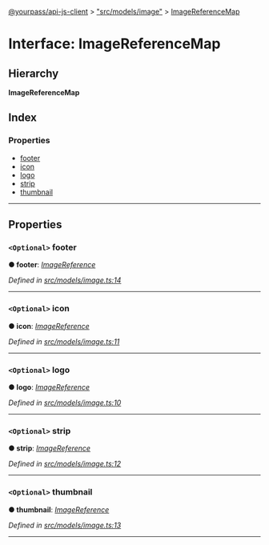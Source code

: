 [@yourpass/api-js-client](../README.md) > ["src/models/image"](../modules/_src_models_image_.md) > [ImageReferenceMap](../interfaces/_src_models_image_.imagereferencemap.md)

# Interface: ImageReferenceMap

## Hierarchy

**ImageReferenceMap**

## Index

### Properties

* [footer](_src_models_image_.imagereferencemap.md#footer)
* [icon](_src_models_image_.imagereferencemap.md#icon)
* [logo](_src_models_image_.imagereferencemap.md#logo)
* [strip](_src_models_image_.imagereferencemap.md#strip)
* [thumbnail](_src_models_image_.imagereferencemap.md#thumbnail)

---

## Properties

<a id="footer"></a>

### `<Optional>` footer

**● footer**: *[ImageReference](../modules/_src_models_image_.md#imagereference)*

*Defined in [src/models/image.ts:14](https://github.com/yourpass/yourpass-api-js-client/blob/b65bebe/src/models/image.ts#L14)*

___
<a id="icon"></a>

### `<Optional>` icon

**● icon**: *[ImageReference](../modules/_src_models_image_.md#imagereference)*

*Defined in [src/models/image.ts:11](https://github.com/yourpass/yourpass-api-js-client/blob/b65bebe/src/models/image.ts#L11)*

___
<a id="logo"></a>

### `<Optional>` logo

**● logo**: *[ImageReference](../modules/_src_models_image_.md#imagereference)*

*Defined in [src/models/image.ts:10](https://github.com/yourpass/yourpass-api-js-client/blob/b65bebe/src/models/image.ts#L10)*

___
<a id="strip"></a>

### `<Optional>` strip

**● strip**: *[ImageReference](../modules/_src_models_image_.md#imagereference)*

*Defined in [src/models/image.ts:12](https://github.com/yourpass/yourpass-api-js-client/blob/b65bebe/src/models/image.ts#L12)*

___
<a id="thumbnail"></a>

### `<Optional>` thumbnail

**● thumbnail**: *[ImageReference](../modules/_src_models_image_.md#imagereference)*

*Defined in [src/models/image.ts:13](https://github.com/yourpass/yourpass-api-js-client/blob/b65bebe/src/models/image.ts#L13)*

___

